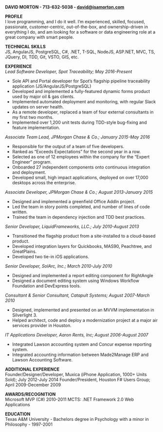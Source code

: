 **DAVID MORTON - 713-632-5038 - david@isamorton.com**

**PROFILE**  
I love programming, and I do it well. I’m experienced, skilled, focused, passionate, customer-centric, out-of-the-box, and ownership-driven in everything I do, and am looking for a software or data engineering role at a great company with smart people.

**TECHNICAL SKILLS**  
JS, AngularJS, PostgreSQL, C#, .NET, T-SQL, NodeJS, ASP.NET, MVC, TS, JQuery, DI, TDD, Git, VSTO, GIS, etc.

**EXPERIENCE**  
*Lead Software Developer, Spot Traceability; May 2016-Present*  
*	Sole API and Portal developer for Spot’s flagship pipeline traceability application (JS/AngularJS/PostgreSQL)
*	Developed and implemented a fully-featured dynamic forms product used by major oil & gas clients. 
*	Implemented automated deployment and monitoring, with regular Slack updates on server health. 
*	As a remote developer, replaced a team of four external consultants in my first two months. 
*	Implemented over 1,200 unit tests during TDD-style bug-fixing and feature implementation.

*Associate Team Lead, JPMorgan Chase & Co.; January 2015-May 2016*
*	Responsible for the output of a team of five developers.
*	Ranked as “Exceeds Expectations” for the second year in a row. 
*	Selected as one of 12 employees within the company for the “Expert Engineer” program. 
*	Onboarded 27 independent components onto continuous integration and deployment.
*	Developed small, high impact applications, deployed on over 17,000 desktops across the enterprise.

*Associate Developer, JPMorgan Chase & Co.; August 2013-January 2015*
*	Designed and implemented a greenfield Office AddIn project.
*	Led the team in story points completed, and number of lines of code written.
*	Trained the team in dependency injection and TDD best practices.

*Senior Developer, LiquidFrameworks, LLC.; July 2010-August 2013*
*	Transitioned the flagship product from a site-installed to a cloud-based product. 
*	Developed integration layers for Quickbooks, MAS90, Peachtree, and GreatPlains.
*	Developed two tie-in iOS applications.

*Senior Developer, SolArc, Inc.; March 2010-July 2010*
*	Designed and implemented a report editing component for RightAngle
*	Designed a document editing system using Windows Workflow Foundation and DevExpress tools. 

*Consultant & Senior Consultant, Catapult Systems; August 2007-March 2010*
*	Designed, implemented and presented on an MVVM implementation in Silverlight 3. 
*	Helped architect, code and deploy a modernization project at a major air services provider in Houston.  

*IT Applications Developer, Aaron Rents, Inc; August 2006-August 2007*
*	Integrated Lawson accounting system and Concur expense reporting system.
*	Integrated accounting information between Made2Manage ERP and Lawson Accounting Software.

**ADDITIONAL EXPERIENCE**  
Founder/Designer/Developer, Muxica (iPhone Application, 1000+ Units Sold); July 2012-July 2014
Founder/President, Houston F# Users Group; April 2009-December 2009

**AWARDS/RECOGNITION**  
Microsoft MVP (C#) 2010-2011
MCTS: .NET Framework 2.0 Web Applications

**EDUCATION**  
Texas A&M University - Bachelors degree in Psychology with a minor in Philosophy - 1997-2001
